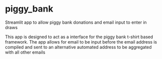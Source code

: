 # piggy_bank
Streamlit app to allow piggy bank donations and email input to enter in draws

This app is designed to act as a interface for the piggy bank t-shirt based framework. The app allows for email to be input before the email address is compiled and sent to an alternative automated address to be aggregated with all other emails
